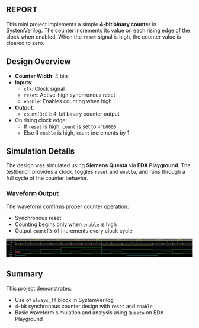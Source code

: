 ## REPORT

This mini project implements a simple **4-bit binary counter** in SystemVerilog. The counter increments its value on each rising edge of the clock when enabled. When the `reset` signal is high, the counter value is cleared to zero.

## Design Overview

- **Counter Width**: 4 bits  
- **Inputs**:
  - `clk`: Clock signal
  - `reset`: Active-high synchronous reset
  - `enable`: Enables counting when high  
- **Output**:
  - `count[3:0]`: 4-bit binary counter output
- On rising clock edge:
  - If `reset` is high, `count` is set to `4'b0000`
  - Else if `enable` is high, `count` increments by 1


## Simulation Details

The design was simulated using **Siemens Questa** via **EDA Playground**. The testbench provides a clock, toggles `reset` and `enable`, and runs through a full cycle of the counter behavior.

### Waveform Output

The waveform confirms proper counter operation:
- Synchronous reset
- Counting begins only when `enable` is high
- Output `count[3:0]` increments every clock cycle

![Waveform Screenshot](counter_4b_wave.png)

## Summary

This project demonstrates:

- Use of `always_ff` block in SystemVerilog
- 4-bit synchronous counter design with `reset` and `enable`
- Basic waveform simulation and analysis using `Questa` on EDA Playground
